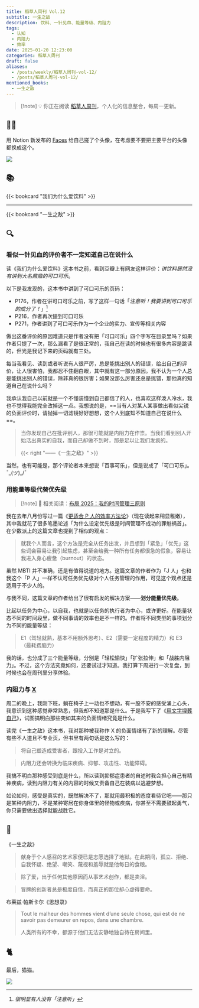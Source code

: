 ```yaml
---
title: 稻草人周刊 Vol.12
subtitle: 一生之敌
description: 饮料、一针见血、能量等级、内阻力
tags:
  - 认知
  - 内阻力
  - 效率
date: 2025-01-20 12:23:00
categories: 稻草人周刊
draft: false
aliases:
  - /posts/weekly/稻草人周刊-vol-12/
  - /posts/稻草人周刊-vol-12/
mentioned_books:
  - 一生之敌
---
```


> [!note] 💡
> 你正在阅读 [稻草人周刊](/categories/稻草人周刊/)，个人化的信息整合，每周一更新。

## 🏃‍♂️

用 Notion 新发布的 [Faces](https://faces.notion.com/) 给自己搓了个头像，在考虑要不要把主要平台的头像都换成这个。

![](https://image.guhub.cn/uPic/2025/01/avatar.png!small)

## 📚

{{< bookcard "我们为什么爱饮料" >}}

---

{{< bookcard "一生之敌" >}}

## 🔍

### 看似一针见血的评价者不一定知道自己在说什么

读《我们为什么爱饮料》这本书之前，看到豆瓣上有网友这样评价：*讲饮料居然没有讲到大名鼎鼎的可口可乐*。

以下是我发现的，这本书中讲到了可口可乐的页码：

- P176，作者在讲可口可乐之前，写了这样一句话「*注意听！我要讲到可口可乐的成分了！*」[^1]
- P216，作者再次提到可口可乐
- P271，作者讲到了可口可乐作为一个企业的实力、宣传等相关内容

做出这番评价的原因难道只是作者没有把「可口可乐」四个字写在目录里吗？如果作者只提了一次，那么漏看了是很正常的，我自己在读的时候也有很多内容是跳读的，但光是我记下来的页码就有三处。

每当我看见、读到或者听说有人很严厉，总是能挑出别人的错误，给出自己的评价，让人很害怕，我都忍不住翻白眼，其中就有这一部分原因。我不认为一个人总是能挑出别人的错误，除非真的很厉害；如果没那么厉害还总是挑错，那他真的知道自己在说什么吗？

我承认我自己以前就是一个不懂装懂到自己都信了的人，也喜欢这样泼人冷水，我也不觉得我能完全改掉这一点。我想说的是，==当有人对某人某事做出看似尖锐的负面评价时，请抛掉一切滤镜好好想想，这个人到底知不知道自己在说什么==。

> 当你发现自己在批评别人，那很可能就是内阻力在作祟。当我们看到别人开始活出真实的自我，而自己却做不到时，那是足以让我们发疯的。
>
> {{< right "——《一生之敌》" >}}

当然，也有可能是，那个评论者本来想说「百事可乐」，但是说成了「可口可乐」。¯\_(ツ)_/¯

### 用能量等级代替优先级

> [!note] 📖
> 相关阅读：[布局 2025：我的时间管理三原则](https://sspai.com/post/95533)

我在去年八月份写过一篇《[更适合 P 人的效率方法论](/posts/更适合-p-人的效率方法论/)》（现在读起来稍显稚嫩），其中我就花了很多笔墨论述「为什么设定优先级是时间管理不成功的罪魁祸首」。在少数派上的这篇文章也提到了相似的观点：

> 就我个人而言，这个方法是完全从任务出发，并且想到「紧急」「优先」这些词会容易让我引起焦虑，甚至会给我一种所有任务都很急的假象，容易让我进入身心疲惫（burnout）的状态。

虽然 MBTI 并不准确，还是有值得说道的地方。这篇文章的作者作为「J 人」也和我这个「P 人」一样不认可任务优先级对个人任务管理的作用，可见这个观点还是适用于不少人的。

与我不同，这篇文章的作者给出了很有启发的解决方案——**划分能量优先级**。

比起以任务为中心，以自我，也就是以任务的执行者为中心，或许更好。在能量状态不同的时间段里，做不同事请的效率也是不一样的。作者将不同类型的事项划分为不同的能量等级：

> E1（驾轻就熟，基本不用额外思考）、E2（需要一定程度的精力）和 E3 （最耗费脑力）

我的话，也分成了三个能量等级，分别是「轻松愉快」「扩张拉伸」和「战胜内阻力」。不过，这个方法究竟如何，还要试过才知道。我打算下周进行一次复盘，到时候也会在周刊里分享体验。

### 内阻力与 [X](/posts/用文字埋葬自己/)

周二的晚上，我刚下班，躺在椅子上一动也不想动，有一股不安的感受涌上心头，我意识到这种感觉非常熟悉，但我却不知道那是什么。于是我写下了《[用文字埋葬自己](/posts/用文字埋葬自己/)》，试图搞明白那些突如其来的负面情绪究竟是什么。

读完《一生之敌》这本书，我对那种被我称作 X 的负面情绪有了新的理解。尽管有些不人道且不专业页，但书里有两句话是这么写的：

> 将自己塑造成受害者，跟投入工作是对立的。

> 内阻力还会转换为临床疾病、抑郁、攻击性、功能障碍。

我搞不明白那种感受到底是什么，所以读到抑郁症患者的自述时我会担心自己有精神疾病，读到内阻力有关的内容的时候又责备自己在装病以逃避梦想。

如论如何，感受是真实的，既然解决不了，那就用最积极的态度看待它吧——那只是某种内阻力，不是某种寄居在你身体里的怪物或疾病，你甚至不需要鼓起勇气，你只需要做出选择就能战胜它。

## 📒

《一生之敌》

> 献身于个人感召的艺术家便已是志愿选择了地狱。在此期间，孤立、拒绝、自我怀疑、绝望、嘲笑、蔑视和羞辱就是他每日的食粮。

> 除了爱，出于任何其他原因而从事艺术创作，都是卖淫。

> 冒牌的创新者总是极度自信，而真正的那位却心虚得要命。

布莱兹·帕斯卡尔《思想录》

> Tout le malheur des hommes vient d’une seule chose, qui est de ne savoir pas demeurer en repos, dans une chambre.
>
> 人类所有的不幸，都源于他们无法安静地独自待在房间里。

## 🐈

最后，猫猫。

![](https://image.guhub.cn/uPic/2025/01/IMG_1385.JPG)

[^1]: *很明显有人没有「注意听」*
